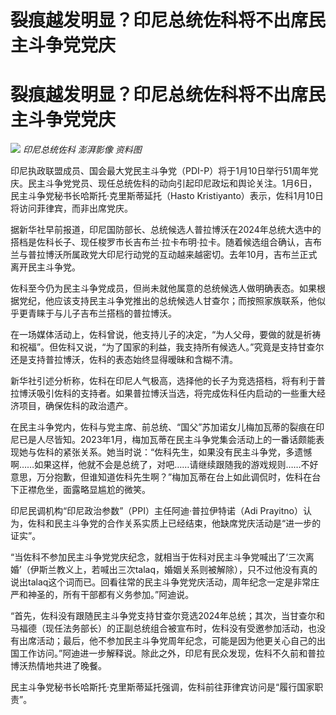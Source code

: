 # 裂痕越发明显？印尼总统佐科将不出席民主斗争党党庆

# 裂痕越发明显？印尼总统佐科将不出席民主斗争党党庆

![](https://inews.gtimg.com/om_bt/OSvYgjvqL_m9j0-ViZu6fhJYkmJumLpubBTe_A_yRotXMAA/1000)
_印尼总统佐科 澎湃影像 资料图_

印尼执政联盟成员、国会最大党民主斗争党（PDI-P）将于1月10日举行51周年党庆。民主斗争党党员、现任总统佐科的动向引起印尼政坛和舆论关注。1月6日，民主斗争党秘书长哈斯托·克里斯蒂延托（Hasto
Kristiyanto）表示，佐科1月10日将访问菲律宾，而非出席党庆。

据新华社早前报道，印尼国防部长、总统候选人普拉博沃在2024年总统大选中的搭档是佐科长子、现任梭罗市长吉布兰·拉卡布明·拉卡。随着候选组合确认，吉布兰与普拉博沃所属政党大印尼行动党的互动越来越密切。去年10月，吉布兰正式离开民主斗争党。

佐科至今仍为民主斗争党成员，但尚未就他属意的总统候选人做明确表态。如果根据党纪，他应该支持民主斗争党推出的总统候选人甘查尔；而按照家族联系，他似乎更青睐于与儿子吉布兰搭档的普拉博沃。

在一场媒体活动上，佐科曾说，他支持儿子的决定，“为人父母，要做的就是祈祷和祝福”。但佐科又说，“为了国家的利益，我支持所有候选人。”究竟是支持甘查尔还是支持普拉博沃，佐科的表态始终显得暧昧和含糊不清。

新华社引述分析称，佐科在印尼人气极高，选择他的长子为竞选搭档，将有利于普拉博沃吸引佐科的支持者。如果普拉博沃当选，将完成佐科任内启动的一些重大经济项目，确保佐科的政治遗产。

在民主斗争党内，佐科与党主席、前总统、“国父”苏加诺女儿梅加瓦蒂的裂痕在印尼已是人尽皆知。2023年1月，梅加瓦蒂在民主斗争党集会活动上的一番话颇能表现她与佐科的紧张关系。她当时说：“佐科先生，如果没有民主斗争党，多遗憾啊……如果这样，他就不会是总统了，对吧……请继续跟随我的游戏规则……不好意思，万分抱歉，但谁知道佐科先生啊？”梅加瓦蒂在台上如此调侃时，佐科在台下正襟危坐，面露略显尴尬的微笑。

印尼民调机构“印尼政治参数”（PPI）主任阿迪·普拉伊特诺（Adi
Prayitno）认为，佐科和民主斗争党的合作关系实质上已经结束，他缺席党庆活动是“进一步的证实”。

“当佐科不参加民主斗争党党庆纪念，就相当于佐科对民主斗争党喊出了‘三次离婚’（伊斯兰教义上，若喊出三次talaq，婚姻关系则被解除），只不过他没有真的说出talaq这个词而已。回看往常的民主斗争党党庆活动，周年纪念一定是非常庄严和神圣的，所有干部都有义务参加。”阿迪说。

“首先，佐科没有跟随民主斗争党支持甘查尔竞选2024年总统；其次，当甘查尔和马福德（现任法务部长）的正副总统组合被宣布时，佐科没有受邀参加活动，也没有出席活动；最后，他不参加民主斗争党周年纪念，可能是因为他更关心自己的出国工作访问。”阿迪进一步解释说。除此之外，印尼有民众发现，佐科不久前和普拉博沃热情地共进了晚餐。

民主斗争党秘书长哈斯托·克里斯蒂延托强调，佐科前往菲律宾访问是“履行国家职责”。

